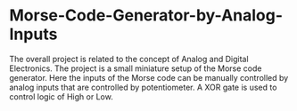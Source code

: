 # Morse-Code-Generator-by-Analog-Inputs
The overall project is related to the concept of Analog and Digital Electronics. The project is a small miniature setup of the Morse code generator. Here the inputs of the Morse code can be manually controlled by analog inputs that are controlled by potentiometer. A XOR gate is used  to control logic of High or Low.
